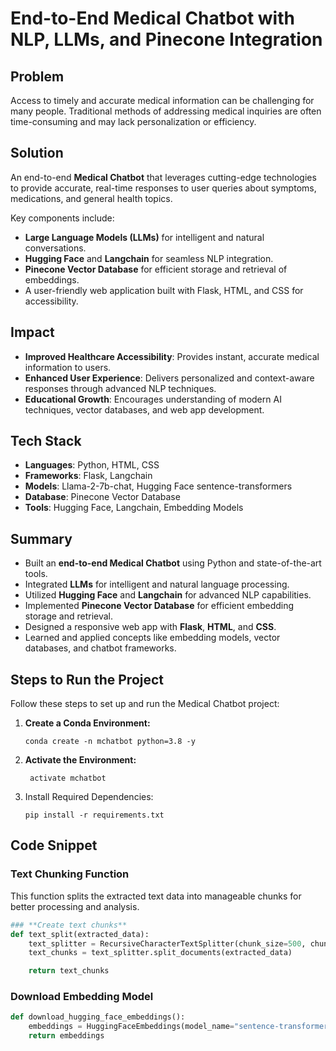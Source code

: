 # End-to-End Medical Chatbot with NLP, LLMs, and Pinecone Integration

## **Problem**
Access to timely and accurate medical information can be challenging for many people. Traditional methods of addressing medical inquiries are often time-consuming and may lack personalization or efficiency.

## **Solution**
An end-to-end **Medical Chatbot** that leverages cutting-edge technologies to provide accurate, real-time responses to user queries about symptoms, medications, and general health topics.

Key components include:
- **Large Language Models (LLMs)** for intelligent and natural conversations.
- **Hugging Face** and **Langchain** for seamless NLP integration.
- **Pinecone Vector Database** for efficient storage and retrieval of embeddings.
- A user-friendly web application built with Flask, HTML, and CSS for accessibility.

## **Impact**
- **Improved Healthcare Accessibility**: Provides instant, accurate medical information to users.
- **Enhanced User Experience**: Delivers personalized and context-aware responses through advanced NLP techniques.
- **Educational Growth**: Encourages understanding of modern AI techniques, vector databases, and web app development.

## **Tech Stack**
- **Languages**: Python, HTML, CSS
- **Frameworks**: Flask, Langchain
- **Models**: Llama-2-7b-chat, Hugging Face sentence-transformers
- **Database**: Pinecone Vector Database
- **Tools**: Hugging Face, Langchain, Embedding Models

## **Summary**
- Built an **end-to-end Medical Chatbot** using Python and state-of-the-art tools.
- Integrated **LLMs** for intelligent and natural language processing.
- Utilized **Hugging Face** and **Langchain** for advanced NLP capabilities.
- Implemented **Pinecone Vector Database** for efficient embedding storage and retrieval.
- Designed a responsive web app with **Flask**, **HTML**, and **CSS**.
- Learned and applied concepts like embedding models, vector databases, and chatbot frameworks.

## **Steps to Run the Project**

Follow these steps to set up and run the Medical Chatbot project:

1. **Create a Conda Environment:**
   ```
   conda create -n mchatbot python=3.8 -y
   ```
2. **Activate the Environment:**
   ```
    activate mchatbot
   ```
3. Install Required Dependencies:
   ```
   pip install -r requirements.txt
   ```
   
## **Code Snippet**

### **Text Chunking Function**
This function splits the extracted text data into manageable chunks for better processing and analysis.

```python
### **Create text chunks**
def text_split(extracted_data):
    text_splitter = RecursiveCharacterTextSplitter(chunk_size=500, chunk_overlap=20)
    text_chunks = text_splitter.split_documents(extracted_data)

    return text_chunks
```

### **Download Embedding Model**
```python
def download_hugging_face_embeddings():
    embeddings = HuggingFaceEmbeddings(model_name="sentence-transformers/all-MiniLM-L6-v2")
    return embeddings
